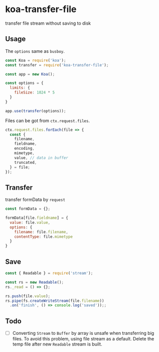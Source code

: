 # koa-transfer-file
transfer file stream without saving to disk

## Usage
The `options` same as `busboy`.
```js
const Koa = require('koa');
const transfer = require('koa-transfer-file');

const app = new Koa();

const options = {
  limits: {
    fileSize: 1024 * 5
  }
}

app.use(transfer(options));
```

Files can be got from `ctx.request.files`.
```js
ctx.request.files.forEach(file => {
  const {
    filename,
    fieldname,
    encoding,
    mimetype,
    value, // data in buffer
    truncated,
  } = file;
});
```

## Transfer
transfer formData by `request`
```js
const formData = {};

formData[file.fieldname] = {
  value: file.value,
  options: {
    filename: file.filename,
    contentType: file.mimetype
  }
}
```

## Save

```js
const { Readable } = require('stream');

const rs = new Readable();
rs._read = () => {};

rs.push(file.value);
rs.pipe(fs.createWriteStream(file.filename))
  .on('finish', () => console.log('saved'));;
```

## Todo

- [ ] Converting `Stream` to `Buffer` by array is unsafe when transferring big files. To avoid this problem, using file stream as a default. Delete the temp file after new `Readable` stream is built.
